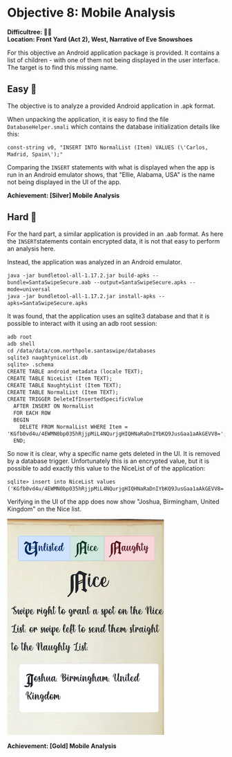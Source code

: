
# Objective 8: Mobile Analysis

**Difficultree: 🎄🎄**  
**Location: Front Yard (Act 2), West, Narrative of Eve Snowshoes**

For this objective an Android application package is provided. It contains a list of children - with one of them not being displayed in the user interface. The target is to find this missing name.

## Easy 🥈
The objective is to analyze a provided Android application in .apk format.

When unpacking the application, it is easy to find the file `DatabaseHelper.smali` which contains the database initialization details like this:
```
const-string v0, "INSERT INTO NormalList (Item) VALUES (\'Carlos, Madrid, Spain\');"
```

Comparing the `INSERT` statements with what is displayed when the app is run in an Android emulator shows, that "Ellie, Alabama, USA" is the name not being displayed in the UI of the app.


**Achievement: [Silver] Mobile Analysis**

## Hard 🥇
For the hard part, a similar application is provided in an .aab format.
As here the `INSERT`statements contain encrypted data, it is not that easy to perform an analysis here.

Instead, the application was analyzed in an Android emulator.
```
java -jar bundletool-all-1.17.2.jar build-apks --bundle=SantaSwipeSecure.aab --output=SantaSwipeSecure.apks --mode=universal
java -jar bundletool-all-1.17.2.jar install-apks --apks=SantaSwipeSecure.apks
```

It was found, that the application uses an sqlite3 database and that it is possible to interact with it using an adb root session:
```
adb root
adb shell
cd /data/data/com.northpole.santaswipe/databases
sqlite3 naughtynicelist.db
sqlite> .schema
CREATE TABLE android_metadata (locale TEXT);
CREATE TABLE NiceList (Item TEXT);
CREATE TABLE NaughtyList (Item TEXT);
CREATE TABLE NormalList (Item TEXT);
CREATE TRIGGER DeleteIfInsertedSpecificValue
  AFTER INSERT ON NormalList
  FOR EACH ROW
  BEGIN
    DELETE FROM NormalList WHERE Item = 'KGfb0vd4u/4EWMN0bp035hRjjpMiL4NQurjgHIQHNaRaDnIYbKQ9JusGaa1aAkGEVV8=';
  END;
```
So now it is clear, why a specific name gets deleted in the UI. It is removed by a database trigger. Unfortunately this is an encrypted value, but it is possible to add exactly this value to the NiceList of of the application:
```
sqlite> insert into NiceList values ('KGfb0vd4u/4EWMN0bp035hRjjpMiL4NQurjgHIQHNaRaDnIYbKQ9JusGaa1aAkGEVV8=');
```
Verifying in the UI of the app does now show "Joshua, Birmingham, United Kingdom" on the Nice list.

![NiceList](gold.png)

**Achievement: [Gold] Mobile Analysis**
<!--stackedit_data:
eyJoaXN0b3J5IjpbLTExMjg3NDY1ODhdfQ==
-->